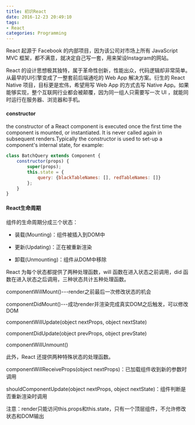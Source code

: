 ```yaml
---
title: 初识React
date: 2016-12-23 20:49:10
tags:
- React
categories: Programming
---
```



React 起源于 Facebook 的内部项目，因为该公司对市场上所有 JavaScript MVC 框架，都不满意，就决定自己写一套，用来架设Instagram的网站。

<!-- more -->

React 的设计思想极其独特，属于革命性创新，性能出众，代码逻辑却非常简单。从最早的UI引擎变成了一整套前后端通吃的 Web App 解决方案。衍生的 React Native 项目，目标更是宏伟，希望用写 Web App 的方式去写 Native App。如果能够实现，整个互联网行业都会被颠覆，因为同一组人只需要写一次 UI ，就能同时运行在服务器、浏览器和手机。

#### constructor

the constructor of a React component is executed once the first time the component is mounted, or instantiated. It is never called again in subsequent renders.Typically the constructor is used to set-up a component's internal state, for example:

```javascript
class BatchQuery extends Component {
    constructor(props) {
        super(props);
        this.state = {
            query: {blackTableNames: [], redTableNames: []}
        };
    }
}
```

#### React生命周期

组件的生命周期分成三个状态：

* 装载(Mounting)：组件被插入到DOM中

* 更新(Updating)：正在被重新渲染

* 卸载(Unmounting)：组件从DOM中移除

React 为每个状态都提供了两种处理函数，will 函数在进入状态之前调用，did 函数在进入状态之后调用，三种状态共计五种处理函数。

componentWillMount()---render之前最后一次修改状态的机会

componentDidMount()---成功render并渲染完成真实DOM之后触发，可以修改DOM

componentWillUpdate(object nextProps, object nextState)

componentDidUpdate(object prevProps, object prevState)

componentWillUnmount()

此外，React 还提供两种特殊状态的处理函数。

componentWillReceiveProps(object nextProps)：已加载组件收到新的参数时调用

shouldComponentUpdate(object nextProps, object nextState)：组件判断是否重新渲染时调用

 注意：render只能访问this.props和this.state，只有一个顶层组件，不允许修改状态和DOM输出